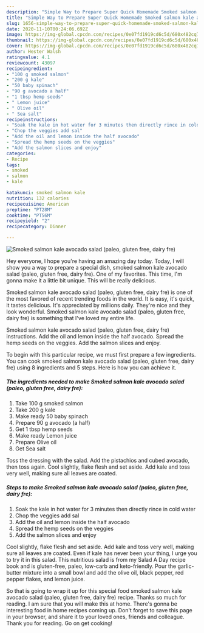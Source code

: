 ```yaml
---
description: "Simple Way to Prepare Super Quick Homemade Smoked salmon kale avocado salad (paleo, gluten free, dairy fre)"
title: "Simple Way to Prepare Super Quick Homemade Smoked salmon kale avocado salad (paleo, gluten free, dairy fre)"
slug: 1656-simple-way-to-prepare-super-quick-homemade-smoked-salmon-kale-avocado-salad-paleo-gluten-free-dairy-fre
date: 2020-11-10T00:24:06.692Z
image: https://img-global.cpcdn.com/recipes/0e07fd1919cd6c5d/680x482cq70/smoked-salmon-kale-avocado-salad-paleo-gluten-free-dairy-fre-recipe-main-photo.jpg
thumbnail: https://img-global.cpcdn.com/recipes/0e07fd1919cd6c5d/680x482cq70/smoked-salmon-kale-avocado-salad-paleo-gluten-free-dairy-fre-recipe-main-photo.jpg
cover: https://img-global.cpcdn.com/recipes/0e07fd1919cd6c5d/680x482cq70/smoked-salmon-kale-avocado-salad-paleo-gluten-free-dairy-fre-recipe-main-photo.jpg
author: Hester Walsh
ratingvalue: 4.1
reviewcount: 43097
recipeingredient:
- "100 g smoked salmon"
- "200 g kale"
- "50 baby spinach"
- "90 g avocado a half"
- "1 tbsp hemp seeds"
- " Lemon juice"
- " Olive oil"
- " Sea salt"
recipeinstructions:
- "Soak the kale in hot water for 3 minutes then directly rince in cold water"
- "Chop the veggies add sal"
- "Add the oil and lemon inside the half avocado"
- "Spread the hemp seeds on the veggies"
- "Add the salmon slices and enjoy"
categories:
- Recipe
tags:
- smoked
- salmon
- kale

katakunci: smoked salmon kale 
nutrition: 132 calories
recipecuisine: American
preptime: "PT28M"
cooktime: "PT56M"
recipeyield: "2"
recipecategory: Dinner

---
```



![Smoked salmon kale avocado salad (paleo, gluten free, dairy fre)](https://img-global.cpcdn.com/recipes/0e07fd1919cd6c5d/680x482cq70/smoked-salmon-kale-avocado-salad-paleo-gluten-free-dairy-fre-recipe-main-photo.jpg)

Hey everyone, I hope you're having an amazing day today. Today, I will show you a way to prepare a special dish, smoked salmon kale avocado salad (paleo, gluten free, dairy fre). One of my favorites. This time, I'm gonna make it a little bit unique. This will be really delicious.

Smoked salmon kale avocado salad (paleo, gluten free, dairy fre) is one of the most favored of recent trending foods in the world. It is easy, it's quick, it tastes delicious. It's appreciated by millions daily. They're nice and they look wonderful. Smoked salmon kale avocado salad (paleo, gluten free, dairy fre) is something that I've loved my entire life.

Smoked salmon kale avocado salad (paleo, gluten free, dairy fre) instructions. Add the oil and lemon inside the half avocado. Spread the hemp seeds on the veggies. Add the salmon slices and enjoy.


To begin with this particular recipe, we must first prepare a few ingredients. You can cook smoked salmon kale avocado salad (paleo, gluten free, dairy fre) using 8 ingredients and 5 steps. Here is how you can achieve it.

<!--inarticleads1-->

##### The ingredients needed to make Smoked salmon kale avocado salad (paleo, gluten free, dairy fre):

1. Take 100 g smoked salmon
1. Take 200 g kale
1. Make ready 50 baby spinach
1. Prepare 90 g avocado (a half)
1. Get 1 tbsp hemp seeds
1. Make ready  Lemon juice
1. Prepare  Olive oil
1. Get  Sea salt


Toss the dressing with the salad. Add the pistachios and cubed avocado, then toss again. Cool slightly, flake flesh and set aside. Add kale and toss very well, making sure all leaves are coated. 

<!--inarticleads2-->

##### Steps to make Smoked salmon kale avocado salad (paleo, gluten free, dairy fre):

1. Soak the kale in hot water for 3 minutes then directly rince in cold water
1. Chop the veggies add sal
1. Add the oil and lemon inside the half avocado
1. Spread the hemp seeds on the veggies
1. Add the salmon slices and enjoy


Cool slightly, flake flesh and set aside. Add kale and toss very well, making sure all leaves are coated. Even if kale has never been your thing, I urge you to try it in this salad. This nutritious salad is from my Salad A Day recipe book and is gluten-free, paleo, low-carb and keto-friendly. Pour the garlic-butter mixture into a small bowl and add the olive oil, black pepper, red pepper flakes, and lemon juice. 

So that is going to wrap it up for this special food smoked salmon kale avocado salad (paleo, gluten free, dairy fre) recipe. Thanks so much for reading. I am sure that you will make this at home. There's gonna be interesting food in home recipes coming up. Don't forget to save this page in your browser, and share it to your loved ones, friends and colleague. Thank you for reading. Go on get cooking!
